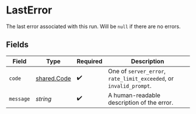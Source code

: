 # LastError

The last error associated with this run. Will be `null` if there are no errors.


## Fields

| Field                                                              | Type                                                               | Required                                                           | Description                                                        |
| ------------------------------------------------------------------ | ------------------------------------------------------------------ | ------------------------------------------------------------------ | ------------------------------------------------------------------ |
| `code`                                                             | [shared.Code](../../../sdk/models/shared/code.md)                  | :heavy_check_mark:                                                 | One of `server_error`, `rate_limit_exceeded`, or `invalid_prompt`. |
| `message`                                                          | *string*                                                           | :heavy_check_mark:                                                 | A human-readable description of the error.                         |
